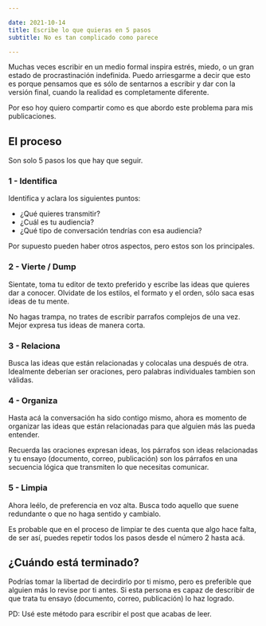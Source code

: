 ```yaml
---

date: 2021-10-14
title: Escribe lo que quieras en 5 pasos
subtitle: No es tan complicado como parece

---
```

<!--more-->

Muchas veces escribir en un medio formal inspira estrés, miedo, o un gran estado
de procrastinación indefinida. Puedo arriesgarme a decir que esto es porque
pensamos que es sólo de sentarnos a escribir y dar con la versión final, cuando
la realidad es completamente diferente.

Por eso hoy quiero compartir como es que abordo este problema para mis
publicaciones.

## El proceso

Son solo 5 pasos los que hay que seguir.

### 1 - Identifica

Identifica y aclara los siguientes puntos:
- ¿Qué quieres transmitir? 
- ¿Cuál es tu audiencia?
- ¿Qué tipo de conversación tendrías con esa audiencia?

Por supuesto pueden haber otros aspectos, pero estos son los principales.

### 2 - Vierte / Dump

Sientate, toma tu editor de texto preferido y escribe las ideas que quieres dar
a conocer. Olvidate de los estilos, el formato y el orden, sólo saca esas ideas
de tu mente.

No hagas trampa, no trates de escribir parrafos complejos de una vez. Mejor
expresa tus ideas de manera corta.

### 3 - Relaciona

Busca las ideas que están relacionadas y colocalas una después de otra.
Idealmente deberían ser oraciones, pero palabras individuales tambien son
válidas.

### 4 - Organiza

Hasta acá la conversación ha sido contigo mismo, ahora es momento de organizar
las ideas que están relacionadas para que alguien más las pueda entender.

Recuerda las oraciones expresan ideas, los párrafos son ideas relacionadas y tu
ensayo (documento, correo, publicación) son los párrafos en una secuencia lógica 
que transmiten lo que necesitas comunicar.

### 5 - Limpia

Ahora leélo, de preferencia en voz alta. Busca todo aquello que suene redundante
o que no haga sentido y cambialo.

Es probable que en el proceso de limpiar te des cuenta que algo hace falta, de
ser así, puedes repetir todos los pasos desde el número 2 hasta acá.

## ¿Cuándo está terminado?

Podrías tomar la libertad de decirdirlo por ti mismo, pero es preferible que
alguien más lo revise por ti antes. Si esta persona es capaz de describir de que
trata tu ensayo (documento, correo, publicación) lo haz logrado.

PD: Usé este método para escribir el post que acabas de leer.